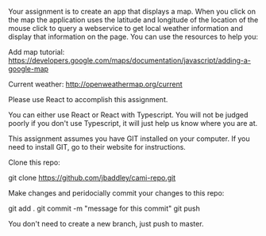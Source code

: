 Your assignment is to create an app that displays a map.  When you click on the map the application uses the latitude and longitude of the location of the mouse click to query a webservice to get local weather information and display that information on the page.  You can use the resources to help you:

Add map tutorial:
https://developers.google.com/maps/documentation/javascript/adding-a-google-map

Current weather:
http://openweathermap.org/current

Please use React to accomplish this assignment.

You can either use React or React with Typescript. You will not be judged poorly if you don't use Typescript, it will just help us know where you are at.

This assignment assumes you have GIT installed on your computer. If you need to install GIT, go to their website for instructions.

Clone this repo: 

git clone https://github.com/jbaddley/cami-repo.git

Make changes and peridocially commit your changes to this repo:

git add .
git commit -m "message for this commit"
git push

You don't need to create a new branch, just push to master.